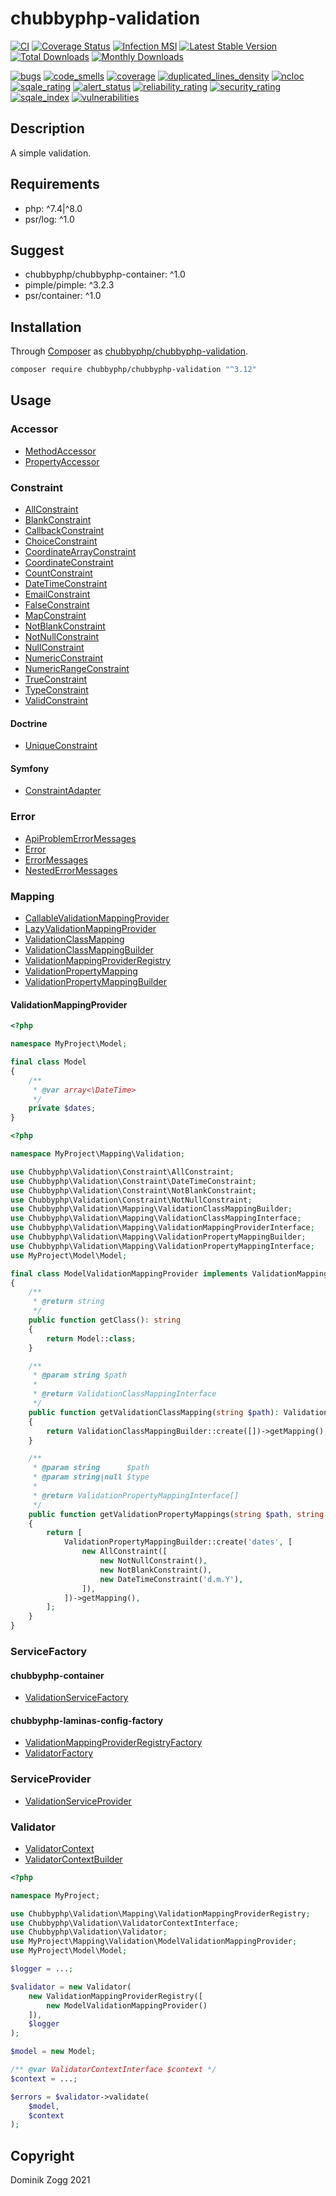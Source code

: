 # chubbyphp-validation

[![CI](https://github.com/chubbyphp/chubbyphp-validation/workflows/CI/badge.svg?branch=master)](https://github.com/chubbyphp/chubbyphp-validation/actions?query=workflow%3ACI)
[![Coverage Status](https://coveralls.io/repos/github/chubbyphp/chubbyphp-validation/badge.svg?branch=master)](https://coveralls.io/github/chubbyphp/chubbyphp-validation?branch=master)
[![Infection MSI](https://badge.stryker-mutator.io/github.com/chubbyphp/chubbyphp-validation/master)](https://dashboard.stryker-mutator.io/reports/github.com/chubbyphp/chubbyphp-validation/master)
[![Latest Stable Version](https://poser.pugx.org/chubbyphp/chubbyphp-validation/v/stable.png)](https://packagist.org/packages/chubbyphp/chubbyphp-validation)
[![Total Downloads](https://poser.pugx.org/chubbyphp/chubbyphp-validation/downloads.png)](https://packagist.org/packages/chubbyphp/chubbyphp-validation)
[![Monthly Downloads](https://poser.pugx.org/chubbyphp/chubbyphp-validation/d/monthly)](https://packagist.org/packages/chubbyphp/chubbyphp-validation)

[![bugs](https://sonarcloud.io/api/project_badges/measure?project=chubbyphp_chubbyphp-validation&metric=bugs)](https://sonarcloud.io/dashboard?id=chubbyphp_chubbyphp-validation)
[![code_smells](https://sonarcloud.io/api/project_badges/measure?project=chubbyphp_chubbyphp-validation&metric=code_smells)](https://sonarcloud.io/dashboard?id=chubbyphp_chubbyphp-validation)
[![coverage](https://sonarcloud.io/api/project_badges/measure?project=chubbyphp_chubbyphp-validation&metric=coverage)](https://sonarcloud.io/dashboard?id=chubbyphp_chubbyphp-validation)
[![duplicated_lines_density](https://sonarcloud.io/api/project_badges/measure?project=chubbyphp_chubbyphp-validation&metric=duplicated_lines_density)](https://sonarcloud.io/dashboard?id=chubbyphp_chubbyphp-validation)
[![ncloc](https://sonarcloud.io/api/project_badges/measure?project=chubbyphp_chubbyphp-validation&metric=ncloc)](https://sonarcloud.io/dashboard?id=chubbyphp_chubbyphp-validation)
[![sqale_rating](https://sonarcloud.io/api/project_badges/measure?project=chubbyphp_chubbyphp-validation&metric=sqale_rating)](https://sonarcloud.io/dashboard?id=chubbyphp_chubbyphp-validation)
[![alert_status](https://sonarcloud.io/api/project_badges/measure?project=chubbyphp_chubbyphp-validation&metric=alert_status)](https://sonarcloud.io/dashboard?id=chubbyphp_chubbyphp-validation)
[![reliability_rating](https://sonarcloud.io/api/project_badges/measure?project=chubbyphp_chubbyphp-validation&metric=reliability_rating)](https://sonarcloud.io/dashboard?id=chubbyphp_chubbyphp-validation)
[![security_rating](https://sonarcloud.io/api/project_badges/measure?project=chubbyphp_chubbyphp-validation&metric=security_rating)](https://sonarcloud.io/dashboard?id=chubbyphp_chubbyphp-validation)
[![sqale_index](https://sonarcloud.io/api/project_badges/measure?project=chubbyphp_chubbyphp-validation&metric=sqale_index)](https://sonarcloud.io/dashboard?id=chubbyphp_chubbyphp-validation)
[![vulnerabilities](https://sonarcloud.io/api/project_badges/measure?project=chubbyphp_chubbyphp-validation&metric=vulnerabilities)](https://sonarcloud.io/dashboard?id=chubbyphp_chubbyphp-validation)


## Description

A simple validation.

## Requirements

 * php: ^7.4|^8.0
 * psr/log: ^1.0

## Suggest

 * chubbyphp/chubbyphp-container: ^1.0
 * pimple/pimple: ^3.2.3
 * psr/container: ^1.0

## Installation

Through [Composer](http://getcomposer.org) as [chubbyphp/chubbyphp-validation][1].

```sh
composer require chubbyphp/chubbyphp-validation "^3.12"
```

## Usage

### Accessor

 * [MethodAccessor][2]
 * [PropertyAccessor][3]

### Constraint

 * [AllConstraint][101]
 * [BlankConstraint][102]
 * [CallbackConstraint][103]
 * [ChoiceConstraint][104]
 * [CoordinateArrayConstraint][105]
 * [CoordinateConstraint][106]
 * [CountConstraint][107]
 * [DateTimeConstraint][108]
 * [EmailConstraint][109]
 * [FalseConstraint][110]
 * [MapConstraint][111]
 * [NotBlankConstraint][112]
 * [NotNullConstraint][113]
 * [NullConstraint][114]
 * [NumericConstraint][115]
 * [NumericRangeConstraint][116]
 * [TrueConstraint][117]
 * [TypeConstraint][118]
 * [ValidConstraint][119]

#### Doctrine

 * [UniqueConstraint][120]

#### Symfony

 * [ConstraintAdapter][121]

### Error

 * [ApiProblemErrorMessages][4]
 * [Error][5]
 * [ErrorMessages][6]
 * [NestedErrorMessages][7]

### Mapping

 * [CallableValidationMappingProvider][8]
 * [LazyValidationMappingProvider][9]
 * [ValidationClassMapping][10]
 * [ValidationClassMappingBuilder][11]
 * [ValidationMappingProviderRegistry][12]
 * [ValidationPropertyMapping][13]
 * [ValidationPropertyMappingBuilder][14]

#### ValidationMappingProvider

```php
<?php

namespace MyProject\Model;

final class Model
{
    /**
     * @var array<\DateTime>
     */
    private $dates;
}
```

```php
<?php

namespace MyProject\Mapping\Validation;

use Chubbyphp\Validation\Constraint\AllConstraint;
use Chubbyphp\Validation\Constraint\DateTimeConstraint;
use Chubbyphp\Validation\Constraint\NotBlankConstraint;
use Chubbyphp\Validation\Constraint\NotNullConstraint;
use Chubbyphp\Validation\Mapping\ValidationClassMappingBuilder;
use Chubbyphp\Validation\Mapping\ValidationClassMappingInterface;
use Chubbyphp\Validation\Mapping\ValidationMappingProviderInterface;
use Chubbyphp\Validation\Mapping\ValidationPropertyMappingBuilder;
use Chubbyphp\Validation\Mapping\ValidationPropertyMappingInterface;
use MyProject\Model\Model;

final class ModelValidationMappingProvider implements ValidationMappingProviderInterface
{
    /**
     * @return string
     */
    public function getClass(): string
    {
        return Model::class;
    }

    /**
     * @param string $path
     *
     * @return ValidationClassMappingInterface
     */
    public function getValidationClassMapping(string $path): ValidationClassMappingInterface
    {
        return ValidationClassMappingBuilder::create([])->getMapping();
    }

    /**
     * @param string      $path
     * @param string|null $type
     *
     * @return ValidationPropertyMappingInterface[]
     */
    public function getValidationPropertyMappings(string $path, string $type = null): array
    {
        return [
            ValidationPropertyMappingBuilder::create('dates', [
                new AllConstraint([
                    new NotNullConstraint(),
                    new NotBlankConstraint(),
                    new DateTimeConstraint('d.m.Y'),
                ]),
            ])->getMapping(),
        ];
    }
}
```

### ServiceFactory

#### chubbyphp-container

 * [ValidationServiceFactory][15]

#### chubbyphp-laminas-config-factory

 * [ValidationMappingProviderRegistryFactory][16]
 * [ValidatorFactory][17]

### ServiceProvider

 * [ValidationServiceProvider][18]

### Validator

 * [ValidatorContext][19]
 * [ValidatorContextBuilder][20]

```php
<?php

namespace MyProject;

use Chubbyphp\Validation\Mapping\ValidationMappingProviderRegistry;
use Chubbyphp\Validation\ValidatorContextInterface;
use Chubbyphp\Validation\Validator;
use MyProject\Mapping\Validation\ModelValidationMappingProvider;
use MyProject\Model\Model;

$logger = ...;

$validator = new Validator(
    new ValidationMappingProviderRegistry([
        new ModelValidationMappingProvider()
    ]),
    $logger
);

$model = new Model;

/** @var ValidatorContextInterface $context */
$context = ...;

$errors = $validator->validate(
    $model,
    $context
);
```

## Copyright

Dominik Zogg 2021


[1]: https://packagist.org/packages/chubbyphp/chubbyphp-validation

[2]: doc/Accessor/MethodAccessor.md
[3]: doc/Accessor/PropertyAccessor.md

[101]: doc/Constraint/AllConstraint.md
[102]: doc/Constraint/BlankConstraint.md
[103]: doc/Constraint/CallbackConstraint.md
[104]: doc/Constraint/ChoiceConstraint.md
[105]: doc/Constraint/CoordinateArrayConstraint.md
[106]: doc/Constraint/CoordinateConstraint.md
[107]: doc/Constraint/CountConstraint.md
[108]: doc/Constraint/DateTimeConstraint.md
[109]: doc/Constraint/EmailConstraint.md
[110]: doc/Constraint/FalseConstraint.md
[111]: doc/Constraint/MapConstraint.md
[112]: doc/Constraint/NotBlankConstraint.md
[113]: doc/Constraint/NotNullConstraint.md
[114]: doc/Constraint/NullConstraint.md
[115]: doc/Constraint/NumericConstraint.md
[116]: doc/Constraint/NumericRangeConstraint.md
[117]: doc/Constraint/TrueConstraint.md
[118]: doc/Constraint/TypeConstraint.md
[119]: doc/Constraint/ValidConstraint.md

[120]: doc/Constraint/Doctrine/UniqueConstraint.md

[121]: doc/Constraint/Symfony/ConstraintAdapter.md

[4]: doc/Error/ApiProblemErrorMessages.md
[5]: doc/Error/Error.md
[6]: doc/Error/ErrorMessages.md
[7]: doc/Error/NestedErrorMessages.md

[8]: doc/Mapping/CallableValidationMappingProvider.md
[9]: doc/Mapping/LazyValidationMappingProvider.md
[10]: doc/Mapping/ValidationClassMapping.md
[11]: doc/Mapping/ValidationClassMappingBuilder.md
[12]: doc/Mapping/ValidationMappingProviderRegistry.md
[13]: doc/Mapping/ValidationPropertyMapping.md
[14]: doc/Mapping/ValidationPropertyMappingBuilder.md

[15]: doc/ServiceFactory/ValidationServiceFactory.md
[16]: doc/ServiceFactory/ValidationMappingProviderRegistryFactory.md
[17]: doc/ServiceFactory/ValidatorFactory.md

[18]: doc/ServiceProvider/ValidationServiceProvider.md

[19]: doc/ValidatorContext.md
[20]: doc/ValidatorContextBuilder.md
